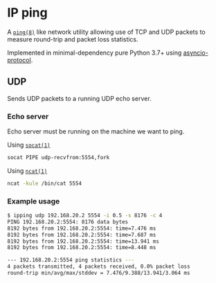 # IP ping

A [`ping(8)`](https://linux.die.net/man/8/ping) like network utility allowing use of TCP and UDP packets to measure round-trip and packet loss statistics.

Implemented in minimal-dependency pure Python 3.7+ using [asyncio-protocol](https://docs.python.org/3/library/asyncio-protocol.html).

## UDP

Sends UDP packets to a running UDP echo server.

### Echo server

Echo server must be running on the machine we want to ping.

Using [`socat(1)`](https://linux.die.net/man/1/socat)

```sh
socat PIPE udp-recvfrom:5554,fork
```

Using [`ncat(1)`](https://linux.die.net/man/1/ncat)

```sh
ncat -kule /bin/cat 5554
```

### Example usage

```sh
$ ipping udp 192.168.20.2 5554 -i 0.5 -s 8176 -c 4
PING 192.168.20.2:5554: 8176 data bytes
8192 bytes from 192.168.20.2:5554: time=7.476 ms
8192 bytes from 192.168.20.2:5554: time=7.687 ms
8192 bytes from 192.168.20.2:5554: time=13.941 ms
8192 bytes from 192.168.20.2:5554: time=8.448 ms

--- 192.168.20.2:5554 ping statistics ---
4 packets transmitted, 4 packets received, 0.0% packet loss
round-trip min/avg/max/stddev = 7.476/9.388/13.941/3.064 ms
```
